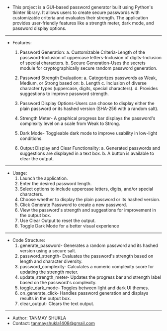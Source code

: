 * This project is a GUI-based password generator built using Python's tkinter library. It allows users to create secure passwords with customizable criteria and evaluates their strength. The application provides user-friendly features like a strength meter, dark mode, and password display options.

----------------------------------------------------------------------------------------------------------------------
* Features:
  1. Password Generation:
     a. Customizable Criteria-Length of the password-Inclusion of uppercase letters-Inclusion of digits-Inclusion of special 
        characters.
     b. Secure Generation-Uses the secrets module for cryptographically secure random password generation.

  2. Password Strength Evaluation:
     a. Categorizes passwords as Weak, Medium, or Strong based on:
     b. Length
     c. Inclusion of diverse character types (uppercase, digits, special characters).
     d. Provides suggestions to improve password strength.

  3. Password Display Options-Users can choose to display either the plain password or its hashed version (SHA-256 with a 
      random salt).

  4. Strength Meter- A graphical progress bar displays the password's complexity level on a scale from Weak to Strong.

  5. Dark Mode- Toggleable dark mode to improve usability in low-light conditions.

  6. Output Display and Clear Functionality:
     a. Generated passwords and suggestions are displayed in a text box.
     b. A button is available to clear the output.
     
-------------------------------------------------------------------------------------------------------------------------
* Usage:
  1. Launch the application.
  2. Enter the desired password length.
  3. Select options to include uppercase letters, digits, and/or special characters.
  4. Choose whether to display the plain password or its hashed version.
  5. Click Generate Password to create a new password.
  6. View the password's strength and suggestions for improvement in the output box.
  7. Use Clear Output to reset the output.
  8. Toggle Dark Mode for a better visual experience

------------------------------------------------------------------------------------------------------------------------
* Code Structure:
  1. generate_password- Generates a random password and its hashed version using a secure salt.
  2. password_strength- Evaluates the password's strength based on length and character diversity.
  3. password_complexity- Calculates a numeric complexity score for updating the strength meter.
  4. update_strength_meter- Updates the progress bar and strength label based on the password's complexity.
  5. toggle_dark_mode- Toggles between light and dark UI themes.
  6. on_generate_click- Handles password generation and displays results in the output box.
  7. clear_output- Clears the text output.
-----------------------------------------------------------------------------------------------------------------------

* Author: TANMAY SHUKLA
* Contact: tanmayshukla1408@gmail.com



